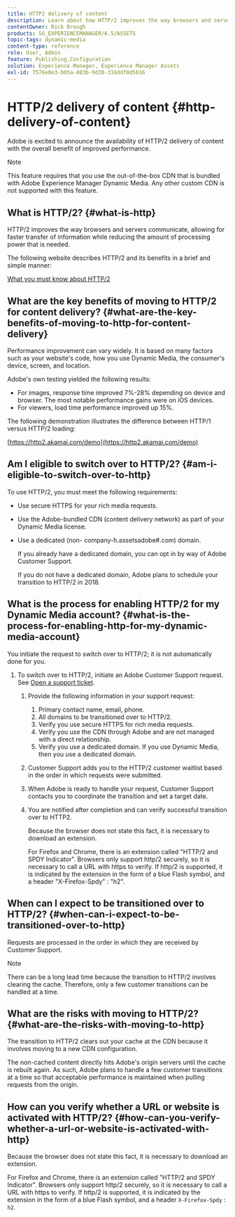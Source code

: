 ```yaml
---
title: HTTP2 delivery of content
description: Learn about how HTTP/2 improves the way browsers and servers communicate, allowing for faster transfer of information while reducing the amount of needed processing power.
contentOwner: Rick Brough
products: SG_EXPERIENCEMANAGER/6.5/ASSETS
topic-tags: dynamic-media
content-type: reference
role: User, Admin
feature: Publishing,Configuration
solution: Experience Manager, Experience Manager Assets
exl-id: 7576e0e3-b05a-483b-9d38-316ddf0d5816
---
```

# HTTP/2 delivery of content {#http-delivery-of-content}

Adobe is excited to announce the availability of HTTP/2 delivery of content with the overall benefit of improved performance.

>[!NOTE]
>
>This feature requires that you use the out-of-the-box CDN that is bundled with Adobe Experience Manager Dynamic Media. Any other custom CDN is not supported with this feature.

## What is HTTP/2? {#what-is-http}

HTTP/2 improves the way browsers and servers communicate, allowing for faster transfer of information while reducing the amount of processing power that is needed.

The following website describes HTTP/2 and its benefits in a brief and simple manner:

[What you must know about HTTP/2](https://www.engadget.com/2015-02-24-what-you-need-to-know-about-http-2.html)

## What are the key benefits of moving to HTTP/2 for content delivery? {#what-are-the-key-benefits-of-moving-to-http-for-content-delivery}

Performance improvement can vary widely. It is based on many factors such as your website's code, how you use Dynamic Media, the consumer's device, screen, and location.

Adobe's own testing yielded the following results:

* For images, response time improved 7%-28% depending on device and browser. The most notable performance gains were on iOS devices.
* For viewers, load time performance improved up 15%.

The following demonstration illustrates the difference between HTTP/1 versus HTTP/2 loading:

[https://http2.akamai.com/demo](https://http2.akamai.com/demo)

## Am I eligible to switch over to HTTP/2? {#am-i-eligible-to-switch-over-to-http}

To use HTTP/2, you must meet the following requirements:

* Use secure HTTPS for your rich media requests.
* Use the Adobe-bundled CDN (content delivery network) as part of your Dynamic Media license.
* Use a dedicated (non- company-h.assetsadobe#.com) domain.

  If you already have a dedicated domain, you can opt in by way of Adobe Customer Support.

  If you do not have a dedicated domain, Adobe plans to schedule your transition to HTTP/2 in 2018.

## What is the process for enabling HTTP/2 for my Dynamic Media account? {#what-is-the-process-for-enabling-http-for-my-dynamic-media-account}

You initiate the request to switch over to HTTP/2; it is not automatically done for you.

1. To switch over to HTTP/2, initiate an Adobe Customer Support request. See [Open a support ticket](https://experienceleague.adobe.com/?support-solution=General&lang=en&support-tab=home#support).

    1. Provide the following information in your support request:

        1. Primary contact name, email, phone.
        1. All domains to be transitioned over to HTTP/2.
        1. Verify you use secure HTTPS for rich media requests.
        1. Verify you use the CDN through Adobe and are not managed with a direct relationship.
        1. Verify you use a dedicated domain. If you use Dynamic Media, then you use a dedicated domain.

    1. Customer Support adds you to the HTTP/2 customer waitlist based in the order in which requests were submitted.
    1. When Adobe is ready to handle your request, Customer Support contacts you to coordinate the transition and set a target date.
    1. You are notified after completion and can verify successful transition over to HTTP2.

       Because the browser does not state this fact, it is necessary to download an extension.

       For Firefox and Chrome, there is an extension called "HTTP/2 and SPDY Indicator". Browsers only support http/2 securely, so it is necessary to call a URL with https to verify. If http/2 is supported, it is indicated by the extension in the form of a blue Flash symbol, and a header "X-Firefox-Spdy" : "h2".

## When can I expect to be transitioned over to HTTP/2? {#when-can-i-expect-to-be-transitioned-over-to-http}

Requests are processed in the order in which they are received by Customer Support.

>[!NOTE]
>
>There can be a long lead time because the transition to HTTP/2 involves clearing the cache. Therefore, only a few customer transitions can be handled at a time.

## What are the risks with moving to HTTP/2? {#what-are-the-risks-with-moving-to-http}

The transition to HTTP/2 clears out your cache at the CDN because it involves moving to a new CDN configuration.

The non-cached content directly hits Adobe's origin servers until the cache is rebuilt again. As such, Adobe plans to handle a few customer transitions at a time so that acceptable performance is maintained when pulling requests from the origin.

## How can you verify whether a URL or website is activated with HTTP/2? {#how-can-you-verify-whether-a-url-or-website-is-activated-with-http}

Because the browser does not state this fact, it is necessary to download an extension.

For Firefox and Chrome, there is an extension called "HTTP/2 and SPDY Indicator". Browsers only support http/2 securely, so it is necessary to call a URL with https to verify. If http/2 is supported, it is indicated by the extension in the form of a blue Flash symbol, and a header `X-Firefox-Spdy` : `h2`.
